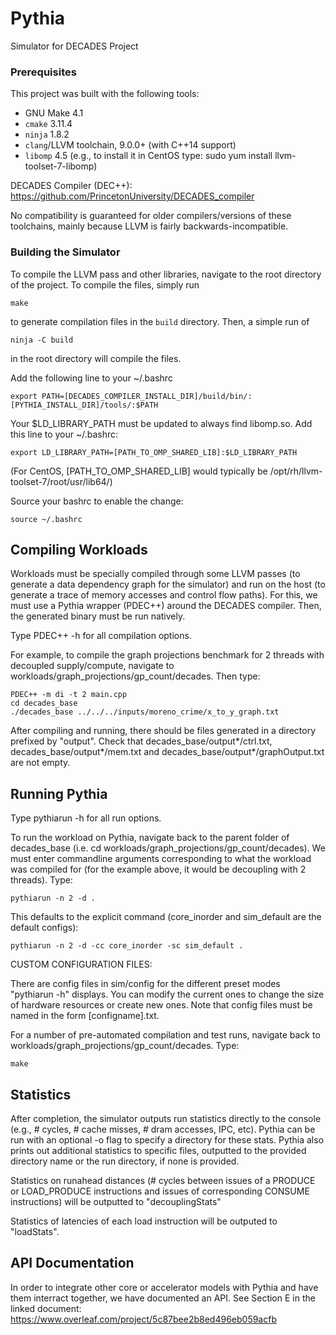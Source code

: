# Pythia

Simulator for DECADES Project

### Prerequisites

This project was built with the following tools:

 + GNU Make 4.1
 + `cmake` 3.11.4
 + `ninja` 1.8.2
 + `clang`/LLVM toolchain, 9.0.0+ (with C++14 support)
 + `libomp` 4.5 (e.g., to install it in CentOS type: sudo yum install llvm-toolset-7-libomp)
 
DECADES Compiler (DEC++): https://github.com/PrincetonUniversity/DECADES_compiler

No compatibility is guaranteed for older compilers/versions of these toolchains, mainly because LLVM is fairly backwards-incompatible.

### Building the Simulator

To compile the LLVM pass and other libraries, navigate to the root directory of the project. To compile the files, simply run

    make

to generate compilation files in the `build` directory. Then, a simple run of

    ninja -C build

in the root directory will compile the files. 

Add the following line to your ~/.bashrc
    
    export PATH=[DECADES_COMPILER_INSTALL_DIR]/build/bin/:[PYTHIA_INSTALL_DIR]/tools/:$PATH
    
Your $LD_LIBRARY_PATH must be updated to always find libomp.so. Add this line to your ~/.bashrc:

    export LD_LIBRARY_PATH=[PATH_TO_OMP_SHARED_LIB]:$LD_LIBRARY_PATH

(For CentOS, [PATH_TO_OMP_SHARED_LIB] would typically be /opt/rh/llvm-toolset-7/root/usr/lib64/)

Source your bashrc to enable the change:
    
    source ~/.bashrc

## Compiling Workloads
Workloads must be specially compiled through some LLVM passes (to generate a data dependency graph for the simulator) and run on the host (to generate a trace of memory accesses and control flow paths). For this, we must use a Pythia wrapper (PDEC++) around the DECADES compiler. Then, the generated binary must be run natively.

Type PDEC++ -h for all compilation options. 

For example, to compile the graph projections benchmark for 2 threads with decoupled supply/compute, navigate to workloads/graph_projections/gp_count/decades. Then type:
       
    PDEC++ -m di -t 2 main.cpp
    cd decades_base
    ./decades_base ../../../inputs/moreno_crime/x_to_y_graph.txt
      
After compiling and running, there should be files generated in a directory prefixed by "output". Check that decades_base/output*/ctrl.txt, decades_base/output*/mem.txt and decades_base/output*/graphOutput.txt are not empty. 

## Running Pythia

Type pythiarun -h for all run options. 

To run the workload on Pythia, navigate back to the parent folder of decades_base (i.e. cd workloads/graph_projections/gp_count/decades). We must enter commandline arguments corresponding to what the workload was compiled for (for the example above, it would be decoupling with 2 threads). Type:
    
    pythiarun -n 2 -d .    

This defaults to the explicit command (core_inorder and sim_default are the default configs):

    pythiarun -n 2 -d -cc core_inorder -sc sim_default .

CUSTOM CONFIGURATION FILES:

There are config files in sim/config for the different preset modes "pythiarun -h" displays. You can modify the current ones to change the size of hardware resources or create new ones. Note that config files must be named in the form [configname].txt. 

For a number of pre-automated compilation and test runs, navigate back to workloads/graph_projections/gp_count/decades. Type:

    make

## Statistics

After completion, the simulator outputs run statistics directly to the console (e.g., # cycles, # cache misses, # dram accesses, IPC, etc). Pythia can be run with an optional -o flag to specify a directory for these stats. Pythia also prints out additional statistics to specific files, outputted to the provided directory name or the run directory, if none is provided. 

Statistics on runahead distances (# cycles between issues of a PRODUCE or LOAD_PRODUCE instructions and issues of corresponding CONSUME instructions) will be outputted to "decouplingStats" 

Statistics of latencies of each load instruction will be outputed to "loadStats".

## API Documentation

In order to integrate other core or accelerator models with Pythia and have them interract together, we have documented an API. See Section E in the linked document: https://www.overleaf.com/project/5c87bee2b8ed496eb059acfb
